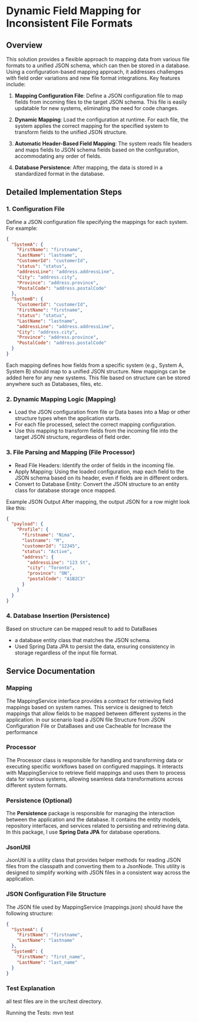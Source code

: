 # Dynamic Field Mapping for Inconsistent File Formats

## Overview

This solution provides a flexible approach to mapping data from various file formats to a unified JSON schema, which can then be stored in a database. Using a configuration-based mapping approach, it addresses challenges with field order variations and new file format integrations. Key features include:

1. **Mapping Configuration File**: Define a JSON configuration file to map fields from incoming files to the target JSON schema. This file is easily updatable for new systems, eliminating the need for code changes.

2. **Dynamic Mapping**: Load the configuration at runtime. For each file, the system applies the correct mapping for the specified system to transform fields to the unified JSON structure.

3. **Automatic Header-Based Field Mapping**: The system reads file headers and maps fields to JSON schema fields based on the configuration, accommodating any order of fields.

4. **Database Persistence**: After mapping, the data is stored in a standardized format in the database.

## Detailed Implementation Steps

### 1. Configuration File

Define a JSON configuration file specifying the mappings for each system. For example:

```json
{
  "SystemA": {
    "FirstName": "firstname",
    "LastName": "lastname",
    "CustomerId": "customerId",
    "status": "status",
    "addressLine": "address.addressLine",
    "City": "address.city",
    "Province": "address.province",
    "PostalCode": "address.postalCode"
  },
  "SystemB": {
    "CustomerId": "customerId",
    "FirstName": "firstname",
    "status": "status",
    "LastName": "lastname",
    "addressLine": "address.addressLine",
    "City": "address.city",
    "Province": "address.province",
    "PostalCode": "address.postalCode"
  }
}
```
Each mapping defines how fields from a specific system (e.g., System A, System B) should map to a unified JSON structure. New mappings can be added here for any new systems.
This file based on structure can be stored anywhere such as Databases, files, etc.

### 2. Dynamic Mapping Logic (Mapping)

- Load the JSON configuration from file or Data bases into a Map or other structure types when the application starts.
- For each file processed, select the correct mapping configuration.
- Use this mapping to transform fields from the incoming file into the target JSON structure, regardless of field order.

### 3. File Parsing and Mapping (File Processor)

- Read File Headers: Identify the order of fields in the incoming file.
- Apply Mapping: Using the loaded configuration, map each field to the JSON schema based on its header, even if fields are in different orders.
- Convert to Database Entity: Convert the JSON structure to an entity class for database storage once mapped.


Example JSON Output
After mapping, the output JSON for a row might look like this:
```json
{
  "payload": {
    "Profile": {
      "firstname": "Nima",
      "lastname": "M",
      "customerId": "12345",
      "status": "Active",
      "address": {
        "addressLine": "123 St",
        "city": "Toronto",
        "province": "ON",
        "postalCode": "A1B2C3"
      }
    }
  }
}
```

### 4. Database Insertion (Persistence)
Based on structure can be mapped result to add to DataBases
- a database entity class that matches the JSON schema.
- Used Spring Data JPA to persist the data, ensuring consistency in storage regardless of the input file format.


## Service Documentation

### Mapping

The MappingService interface provides a contract for retrieving field mappings based on system names. This service is designed to fetch mappings that allow fields to be mapped between different systems in the application.
in our scenario load a JSON file Structure from JSON Configuration File or DataBases and use Cacheable for Increase the performance


### Processor
The Processor class is responsible for handling and transforming data or executing specific workflows based on configured mappings. It interacts with MappingService to retrieve field mappings and uses them to process data for various systems, allowing seamless data transformations across different system formats.

### Persistence (Optional)

The **Persistence** package is responsible for managing the interaction between the application and the database. It contains the entity models, repository interfaces, and services related to persisting and retrieving data. In this package, I use **Spring Data JPA** for database operations.

### JsonUtil
JsonUtil is a utility class that provides helper methods for reading JSON files from the classpath and converting them to a JsonNode. This utility is designed to simplify working with JSON files in a consistent way across the application.

### JSON Configuration File Structure
The JSON file used by MappingService (mappings.json) should have the following structure:

```json
{
  "SystemA": {
    "FirstName": "firstname",
    "LastName": "lastname"
  },
  "SystemB": {
    "FirstName": "first_name",
    "LastName": "last_name"
  }
}
```

### Test Explanation
all test files are in the src/test directory.

Running the Tests:
mvn test
